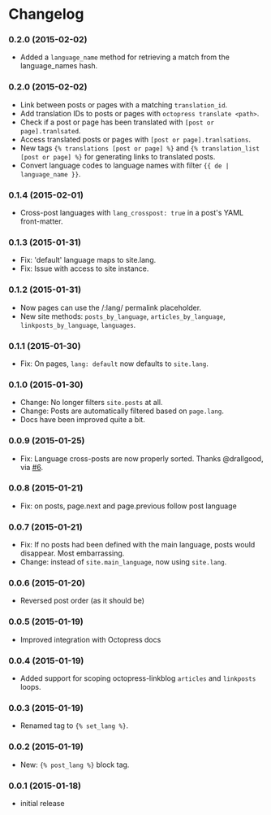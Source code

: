 # Changelog

### 0.2.0 (2015-02-02)
- Added a `language_name` method for retrieving a match from the language_names hash.

### 0.2.0 (2015-02-02)
- Link between posts or pages with a matching `translation_id`.
- Add translation IDs to posts or pages with `octopress translate <path>`.
- Check if a post or page has been translated with `[post or page].tranlsated`.
- Access translated posts or pages with `[post or page].tranlsations`.
- New tags `{% translations [post or page] %}` and `{% translation_list [post or page] %}` for generating links to translated posts.
- Convert language codes to language names with filter `{{ de | language_name }}`.

### 0.1.4 (2015-02-01)
- Cross-post languages with `lang_crosspost: true` in a post's YAML front-matter.

### 0.1.3 (2015-01-31)
- Fix: 'default' language maps to site.lang.
- Fix: Issue with access to site instance.

### 0.1.2 (2015-01-31)
- Now pages can use the /:lang/ permalink placeholder.
- New site methods: `posts_by_language`, `articles_by_language`, `linkposts_by_language`, `languages`.

### 0.1.1 (2015-01-30)
- Fix: On pages, `lang: default` now defaults to `site.lang`.

### 0.1.0 (2015-01-30)
- Change: No longer filters `site.posts` at all.
- Change: Posts are automatically filtered based on `page.lang`.
- Docs have been improved quite a bit.

### 0.0.9 (2015-01-25)
- Fix: Language cross-posts are now properly sorted. Thanks @drallgood, via [#6](https://github.com/octopress/multilingual/pull/6).

### 0.0.8 (2015-01-21)
- Fix: on posts, page.next and page.previous follow post language

### 0.0.7 (2015-01-21)

- Fix: If no posts had been defined with the main language, posts would disappear. Most embarrassing.
- Change: instead of `site.main_language`, now using `site.lang`.

### 0.0.6 (2015-01-20)

- Reversed post order (as it should be)

### 0.0.5 (2015-01-19)

- Improved integration with Octopress docs

### 0.0.4 (2015-01-19)

- Added support for scoping octopress-linkblog `articles` and `linkposts` loops.

### 0.0.3 (2015-01-19)

- Renamed tag to `{% set_lang %}`.

### 0.0.2 (2015-01-19)

- New: `{% post_lang %}` block tag.

### 0.0.1 (2015-01-18)

- initial release
